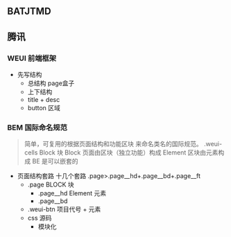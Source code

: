 ## BATJTMD

## 腾讯
### WEUI 前端框架

- 先写结构
  - 总结构 page盒子
  - 上下结构
  - title + desc
  - button 区域
### BEM 国际命名规范
> 简单，可复用的根据页面结构和功能区块 来命名类名的国际规范。
 .weui-cells Block 块 
 Block 页面由区块（独立功能）构成
 Element 区块由元素构成
 BE 是可以嵌套的

- 页面结构套路 十几个套路
  .page>.page__hd+.page__bd+.page__ft
  - .page BLOCK 块
    - .page__hd Element 元素
    - .page__bd
  - .weui-btn
    项目代号 + 元素
  - css 源码
    - 模块化